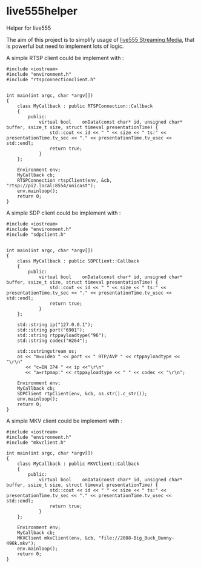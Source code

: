 # live555helper
Helper for live555

The aim of this project is to simplify usage of [live555 Streaming Media](http://www.live555.com/liveMedia/), that is powerful but need to implement lots of logic.

A simple RTSP client could be implement with :

	#include <iostream>
	#include "environment.h"
	#include "rtspconnectionclient.h"


	int main(int argc, char *argv[])
	{
		class MyCallback : public RTSPConnection::Callback
		{
			public:
				virtual bool    onData(const char* id, unsigned char* buffer, ssize_t size, struct timeval presentationTime) {
					std::cout << id << " " << size << " ts:" << presentationTime.tv_sec << "." << presentationTime.tv_usec << std::endl;
					return true;
				}
		};

		Environment env;
		MyCallback cb;
		RTSPConnection rtspClient(env, &cb, "rtsp://pi2.local:8554/unicast");
		env.mainloop();
		return 0;
	}
	
A simple SDP client could be implement with :

	#include <iostream>
	#include "environment.h"
	#include "sdpclient.h"


	int main(int argc, char *argv[])
	{
		class MyCallback : public SDPClient::Callback
		{
			public:
				virtual bool    onData(const char* id, unsigned char* buffer, ssize_t size, struct timeval presentationTime) {
					std::cout << id << " " << size << " ts:" << presentationTime.tv_sec << "." << presentationTime.tv_usec << std::endl;
					return true;
				}
		};

		std::string ip("127.0.0.1");
		std::string port("6901");
		std::string rtppayloadtype("96");
		std::string codec("H264");

		std::ostringstream os;
		os << "m=video " << port << " RTP/AVP " << rtppayloadtype << "\r\n"
		   << "c=IN IP4 " << ip <<"\r\n"
		   << "a=rtpmap:" << rtppayloadtype << " " << codec << "\r\n";
			
		Environment env;
		MyCallback cb;
		SDPClient rtpClient(env, &cb, os.str().c_str());
		env.mainloop();
		return 0;
	}

A simple MKV client could be implement with :

	#include <iostream>
	#include "environment.h"
	#include "mkvclient.h"

	int main(int argc, char *argv[])
	{
		class MyCallback : public MKVClient::Callback
		{
			public:
				virtual bool    onData(const char* id, unsigned char* buffer, ssize_t size, struct timeval presentationTime) {
					std::cout << id << " " << size << " ts:" << presentationTime.tv_sec << "." << presentationTime.tv_usec << std::endl;
					return true;
				}
		};

		Environment env;
		MyCallback cb;
		MKVClient mkvClient(env, &cb, "file://2008-Big_Buck_Bunny-496k.mkv");
		env.mainloop();
		return 0;
	}
